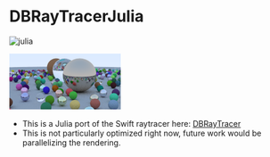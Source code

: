 # DBRayTracerJulia

![julia](https://img.shields.io/badge/julia-1.0.0-brightgreen.svg)

![Image](output.png)

- This is a Julia port of the Swift raytracer here: [DBRayTracer](https://github.com/daniel-beard/DBRaytracer)
- This is not particularly optimized right now, future work would be parallelizing the rendering.


